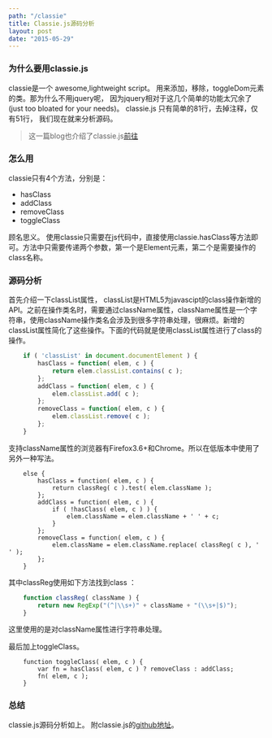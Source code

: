 ```yaml
---
path: "/classie"
title: Classie.js源码分析
layout: post
date: "2015-05-29"
---
```

### 为什么要用classie.js
classie是一个 awesome,lightweight script。 用来添加，移除，toggleDom元素的类。那为什么不用jquery呢， 因为jquery相对于这几个简单的功能太冗余了(just too bloated for your needs)。 classie.js 只有简单的81行，去掉注释，仅有51行， 我们现在就来分析源码。
<!--more-->
> 这一篇blog也介绍了classie.js[前往](http://callmenick.com/post/add-remove-and-check-classes)


### 怎么用
classie只有4个方法，分别是：

* hasClass
* addClass
* removeClass
* toggleClass

顾名思义。 使用classie只需要在js代码中，直接使用classie.hasClass等方法即可。方法中只需要传递两个参数，第一个是Element元素，第二个是需要操作的class名称。


### 源码分析
首先介绍一下classList属性， classList是HTML5为javascipt的class操作新增的API。之前在操作类名时，需要通过className属性，className属性是一个字符串，使用className操作类名会涉及到很多字符串处理，很麻烦。新增的classList属性简化了这些操作。下面的代码就是使用classList属性进行了class的操作。
```js
	if ( 'classList' in document.documentElement ) {
  		hasClass = function( elem, c ) {
    		return elem.classList.contains( c );
  		};
  		addClass = function( elem, c ) {
    		elem.classList.add( c );
  		};
  		removeClass = function( elem, c ) {
    		elem.classList.remove( c );
  		};
	}
```	
支持className属性的浏览器有Firefox3.6+和Chrome。所以在低版本中使用了另外一种写法。
```
	else {
  		hasClass = function( elem, c ) {
    		return classReg( c ).test( elem.className );
  		};
  		addClass = function( elem, c ) {
    		if ( !hasClass( elem, c ) ) {
      			elem.className = elem.className + ' ' + c;
    		}
  		};
  		removeClass = function( elem, c ) {
    		elem.className = elem.className.replace( classReg( c ), ' ' );
  		};
	}
```
其中classReg使用如下方法找到class ：
```js
	function classReg( className ) {
  		return new RegExp("(^|\\s+)" + className + "(\\s+|$)");
	}
```
这里使用的是对className属性进行字符串处理。

最后加上toggleClass。
```
	function toggleClass( elem, c ) {
  		var fn = hasClass( elem, c ) ? removeClass : addClass;
  		fn( elem, c );
	}
```	
### 总结
classie.js源码分析如上。 附classie.js的[github地址](https://github.com/desandro/classie)。

